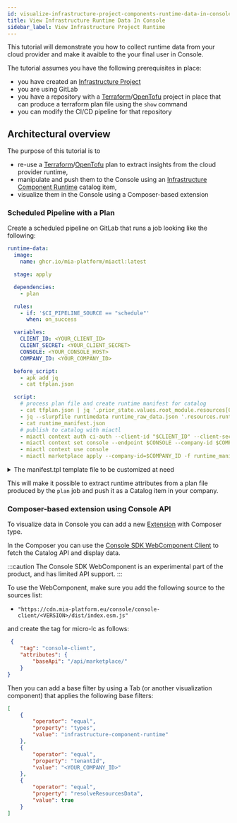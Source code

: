 ```yaml
---
id: visualize-infrastructure-project-components-runtime-data-in-console
title: View Infrastructure Runtime Data In Console
sidebar_label: View Infrastructure Project Runtime
---
```


This tutorial will demonstrate you how to collect runtime data from your cloud provider and make it avaible to the your final user in Console.

The tutorial assumes you have the following prerequisites in place:

- you have created an [Infrastructure Project](/docs/console/project-configuration/infrastructure-project.md#creating-an-infrastructure-project)
- you are using GitLab
- you have a repository with a [Terraform](https://www.hashicorp.com/en/products/terraform)/[OpenTofu](https://opentofu.org/) project in place that can produce a terraform plan file using the `show` command
- you can modify the CI/CD pipeline for that repository

## Architectural overview

The purpose of this tutorial is to

- re-use a [Terraform](https://www.hashicorp.com/en/products/terraform)/[OpenTofu](https://opentofu.org/) plan to extract insights from the cloud provider runtime,
- manipulate and push them to the Console using an [Infrastructure Component Runtime](/docs/software-catalog/items-manifest/infrastructure-component-runtime.md) catalog item,
- visualize them in the Console using a Composer-based extension

### Scheduled Pipeline with a Plan

Create a scheduled pipeline on GitLab that runs a job looking like the following:

```yaml
runtime-data:
  image:
    name: ghcr.io/mia-platform/miactl:latest

  stage: apply

  dependencies:
    - plan

  rules:
    - if: '$CI_PIPELINE_SOURCE == "schedule"'
      when: on_success

  variables:
    CLIENT_ID: <YOUR_CLIENT_ID>
    CLIENT_SECRET: <YOUR_CLIENT_SECRET>
    CONSOLE: <YOUR_CONSOLE_HOST>
    COMPANY_ID: <YOUR_COMPANY_ID>

  before_script:
    - apk add jq
    - cat tfplan.json

  script:
    # process plan file and create runtime manifest for catalog
    - cat tfplan.json | jq '.prior_state.values.root_module.resources[0]' > runtime_raw_data.json
    - jq --slurpfile runtimedata runtime_raw_data.json '.resources.runtimeData = $runtimedata[0]' manifest.tpl > runtime_manifest.json
    - cat runtime_manifest.json
    # publish to catalog with miactl
    - miactl context auth ci-auth --client-id "$CLIENT_ID" --client-secret "$CLIENT_SECRET"
    - miactl context set console --endpoint $CONSOLE --company-id $COMPANY_ID --auth-name ci-auth
    - miactl context use console
    - miactl marketplace apply --company-id=$COMPANY_ID -f runtime_manifest.json
```

<details>
<summary>The manifest.tpl template file to be customized at need</summary>

```json
{
    "itemId": "my-item-id",
    "name": "my-item-id-name",
    "type": "infrastructure-component-runtime",
    "releaseDate": "2025-04-14T07:46:09.508Z",
    "tenantId": "<company-id>",
    "resources": {
        "projectId": "<project-object-id>",
        "name": "my-item-id-name",
        "tags": ["tag1", "tag2"],
        "runtimeData": "REPLACE"
    }
}
```

</details>

This will make it possible to extract runtime attributes from a plan file produced by the `plan` job and push it as a Catalog item in your company.

### Composer-based extension using Console API

To visualize data in Console you can add a new [Extension](/docs/console/company-configuration/extensions.md#add-new-extension) with Composer type.

In the Composer you can use the [Console SDK WebComponent Client](https://github.com/mia-platform/console-sdk/tree/main/packages/console-client-wc) to fetch the Catalog API and display data.

:::caution
The Console SDK WebComponent is an experimental part of the product, and has limited API support.
:::

To use the WebComponent, make sure you add the following source to the sources list:

- `"https://cdn.mia-platform.eu/console/console-client/<VERSION>/dist/index.esm.js"`

and create the tag for micro-lc as follows:

```json
 {
    "tag": "console-client",
    "attributes": {
        "baseApi": "/api/marketplace/"
    }
}
```

Then you can add a base filter by using a Tab (or another visualization component) that applies the following base filters:

```json
[
    {
        "operator": "equal",
        "property": "types",
        "value": "infrastructure-component-runtime"
    },
    {
        "operator": "equal",
        "property": "tenantId",
        "value": "<YOUR_COMPANY_ID>"
    },
    {
        "operator": "equal",
        "property": "resolveResourcesData",
        "value": true
    }
]
```
